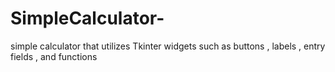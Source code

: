 # SimpleCalculator-
simple calculator that utilizes Tkinter widgets such as buttons , labels , entry fields , and functions 
